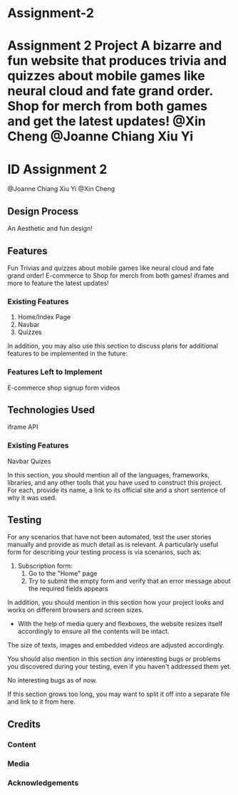 
# Assignment-2
Assignment 2 Project
A bizarre and fun website that produces trivia and quizzes about mobile games like neural cloud and fate grand order. Shop for merch from both games and get the latest updates!
@Xin Cheng
@Joanne Chiang Xiu Yi
=======
# ID Assignment 2

@Joanne Chiang Xiu Yi
@Xin Cheng

## Design Process
An Aesthetic and fun design!
## Features
Fun Trivias and quizzes about mobile games like neural cloud and fate grand order!
E-commerce to Shop for merch from both games!
iframes and more to feature the latest updates!

### Existing Features
1) Home/Index Page
2) Navbar
3) Quizzes

In addition, you may also use this section to discuss plans for additional features to be implemented in the future:

### Features Left to Implement
E-commerce shop
signup form
videos

## Technologies Used
iframe
API

### Existing Features
Navbar
Quizes

In this section, you should mention all of the languages, frameworks, libraries, and any other tools that you have used to construct this project. For each, provide its name, a link to its official site and a short sentence of why it was used.

## Testing

For any scenarios that have not been automated, test the user stories manually and provide as much detail as is relevant. A particularly useful form for describing your testing process is via scenarios, such as:

1. Subscription form:
    1. Go to the "Home" page
    2. Try to submit the empty form and verify that an error message about the required fields appears

In addition, you should mention in this section how your project looks and works on different browsers and screen sizes.
-	With the help of media query and flexboxes, the website resizes itself accordingly to ensure all the contents will be intact.

The size of texts, images and embedded videos are adjusted accordingly.

You should also mention in this section any interesting bugs or problems you discovered during your testing, even if you haven't addressed them yet.

No interesting bugs as of now.

If this section grows too long, you may want to split it off into a separate file and link to it from here.

## Credits

### Content

### Media

### Acknowledgements

